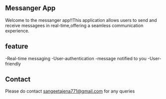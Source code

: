 ## Messanger App
Welcome to the messanger app!!This application allows users to send and receive messagees in real-time,offering a seamless communication experience.
## feature
-Real-time messaging
-User-authentication
-message notified to you
-User-friendly
## Contact
Please do contact sangeetajena771@gmail.com for any queries
